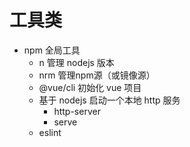 # 工具类

- npm 全局工具
  - n 管理 nodejs 版本
  - nrm 管理npm源（或镜像源）
  - @vue/cli 初始化 vue 项目
  - 基于 nodejs 启动一个本地 http 服务
    - http-server
    - serve
  - eslint
